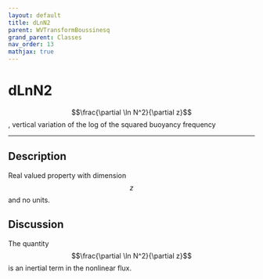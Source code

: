 ```yaml
---
layout: default
title: dLnN2
parent: WVTransformBoussinesq
grand_parent: Classes
nav_order: 13
mathjax: true
---
```


#  dLnN2

$$\frac{\partial \ln N^2}{\partial z}$$, vertical variation of the log of the squared buoyancy frequency


---

## Description
Real valued property with dimension $$z$$ and no units.

## Discussion

The quantity $$\frac{\partial \ln N^2}{\partial z}$$ is an inertial term in the nonlinear flux.

